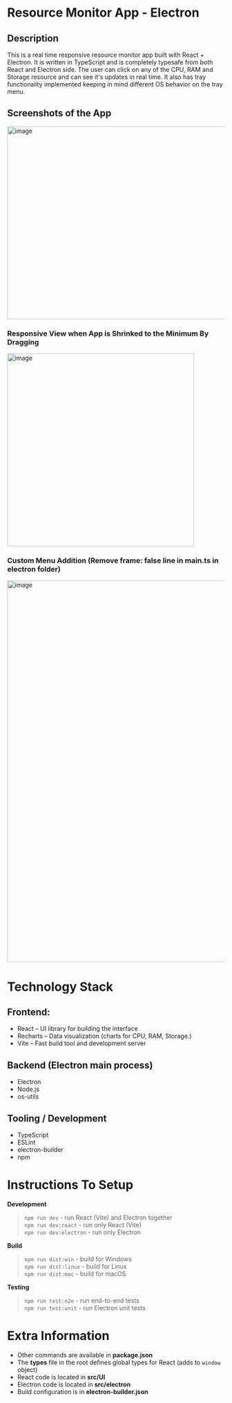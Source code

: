 # Resource Monitor App - Electron

## Description

This is a real time responsive resource monitor app built with React + Electron. It is written in TypeScript and is completely typesafe from both React and Electron side. The user can click on any of the CPU, RAM and Storage resource and can see it's updates in real time. It also has tray functionality implemented keeping in mind different OS behavior on the tray menu.

## Screenshots of the App

<img width="597" height="446" alt="image" src="https://github.com/user-attachments/assets/a3839db7-663c-4bc7-8759-869e3d401f41" />

### Responsive View when App is Shrinked to the Minimum By Dragging
<img width="433" height="446" alt="image" src="https://github.com/user-attachments/assets/e1799ccf-f5a8-4308-997c-caae9e180224" />

### Custom Menu Addition (Remove frame: false line in main.ts in electron folder)
<img width="1182" height="883" alt="image" src="https://github.com/user-attachments/assets/f0874929-f582-4cc6-bd56-ffb348aba206" />

# Technology Stack

## Frontend:
- React – UI library for building the interface
- Recharts – Data visualization (charts for CPU, RAM, Storage.)
- Vite – Fast build tool and development server

## Backend (Electron main process)
- Electron
- Node.js
- os-utils

## Tooling / Development
- TypeScript
- ESLint
- electron-builder
- npm

# Instructions To Setup

**Development**
> `npm run dev` - run React (Vite) and Electron together  
> `npm run dev:react` - run only React (Vite)  
> `npm run dev:electron` - run only Electron  

**Build**
> `npm run dist:win` - build for Windows  
> `npm run dist:linux` - build for Linux  
> `npm run dist:mac` - build for macOS  

**Testing**
> `npm run test:e2e` - run end-to-end tests  
> `npm run test:unit` - run Electron unit tests


# Extra Information
- Other commands are available in **package.json**  
- The **types** file in the root defines global types for React (adds to `window` object)  
- React code is located in **src/UI**  
- Electron code is located in **src/electron**  
- Build configuration is in **electron-builder.json**
